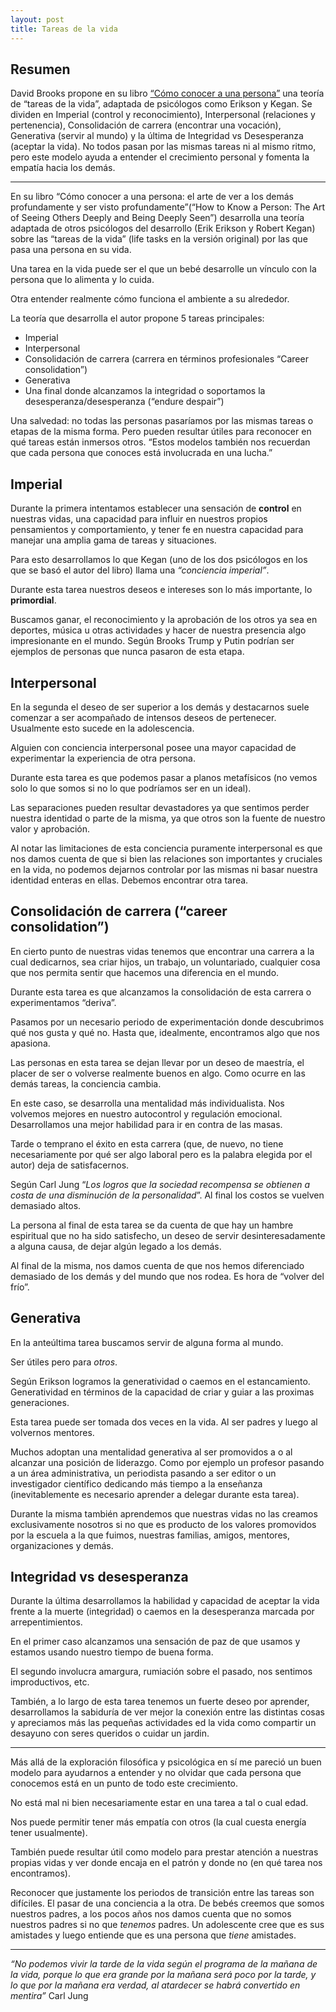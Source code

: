 ```yaml
---
layout: post
title: Tareas de la vida
---
```


## Resumen

David Brooks propone en su libro [“Cómo conocer a una persona”](https://www.goodreads.com/book/show/112974860-how-to-know-a-person) una teoría de “tareas de la vida”, adaptada de psicólogos como Erikson y Kegan. Se dividen en Imperial (control y reconocimiento), Interpersonal (relaciones y pertenencia), Consolidación de carrera (encontrar una vocación), Generativa (servir al mundo) y la última de Integridad vs Desesperanza (aceptar la vida). No todos pasan por las mismas tareas ni al mismo ritmo, pero este modelo ayuda a entender el crecimiento personal y fomenta la empatía hacia los demás.

---

En su libro “Cómo conocer a una persona: el arte de ver a los demás profundamente y ser visto profundamente”(“How to Know a Person: The Art of Seeing Others Deeply and Being Deeply Seen”) desarrolla una teoría adaptada de otros psicólogos del desarrollo (Erik Erikson y Robert Kegan) sobre las “tareas de la vida” (life tasks en la versión original) por las que pasa una persona en su vida.

Una tarea en la vida puede ser el que un bebé desarrolle un vínculo con la persona que lo alimenta y lo cuida.

Otra entender realmente cómo funciona el ambiente a su alrededor.

La teoría que desarrolla el autor propone 5 tareas principales:

- Imperial
- Interpersonal
- Consolidación de carrera (carrera en términos profesionales “Career consolidation”)
- Generativa
- Una final donde alcanzamos la integridad o soportamos la desesperanza/desesperanza (“endure despair”)

Una salvedad: no todas las personas pasaríamos por las mismas tareas o etapas de la misma forma. Pero pueden resultar útiles para reconocer en qué tareas están inmersos otros. “Estos modelos también nos recuerdan que cada persona que conoces está involucrada en una lucha.”

## Imperial

Durante la primera intentamos establecer una sensación de **control** en nuestras vidas, una capacidad para influir en nuestros propios pensamientos y comportamiento, y tener fe en nuestra capacidad para manejar una amplia gama de tareas y situaciones.

Para esto desarrollamos lo que Kegan (uno de los dos psicólogos en los que se basó el autor del libro) llama una _“conciencia imperial”_.

Durante esta tarea nuestros deseos e intereses son lo más importante, lo **primordial**.

Buscamos ganar, el reconocimiento y la aprobación de los otros ya sea en deportes, música u otras actividades y hacer de nuestra presencia algo impresionante en el mundo. Según Brooks Trump y Putin podrían ser ejemplos de personas que nunca pasaron de esta etapa.

## Interpersonal

En la segunda el deseo de ser superior a los demás y destacarnos suele comenzar a ser acompañado de intensos deseos de pertenecer. Usualmente esto sucede en la adolescencia.

Alguien con conciencia interpersonal posee una mayor capacidad de experimentar la experiencia de otra persona.

Durante esta tarea es que podemos pasar a planos metafísicos (no vemos solo lo que somos si no lo que podríamos ser en un ideal).

Las separaciones pueden resultar devastadores ya que sentimos perder nuestra identidad o parte de la misma, ya que otros son la fuente de nuestro valor y aprobación.

Al notar las limitaciones de esta conciencia puramente interpersonal es que nos damos cuenta de que si bien las relaciones son importantes y cruciales en la vida, no podemos dejarnos controlar por las mismas ni basar nuestra identidad enteras en ellas. Debemos encontrar otra tarea.

## Consolidación de carrera (“career consolidation”)

En cierto punto de nuestras vidas tenemos que encontrar una carrera a la cual dedicarnos, sea criar hijos, un trabajo, un voluntariado, cualquier cosa que nos permita sentir que hacemos una diferencia en el mundo.

Durante esta tarea es que alcanzamos la consolidación de esta carrera o experimentamos “deriva”.

Pasamos por un necesario periodo de experimentación donde descubrimos qué nos gusta y qué no. Hasta que, idealmente, encontramos algo que nos apasiona.

Las personas en esta tarea se dejan llevar por un deseo de maestría, el placer de ser o volverse realmente buenos en algo. Como ocurre en las demás tareas, la conciencia cambia.

En este caso, se desarrolla una mentalidad más individualista. Nos volvemos mejores en nuestro autocontrol y regulación emocional. Desarrollamos una mejor habilidad para ir en contra de las masas.

Tarde o temprano el éxito en esta carrera (que, de nuevo, no tiene necesariamente por qué ser algo laboral pero es la palabra elegida por el autor) deja de satisfacernos.

Según Carl Jung “_Los logros que la sociedad recompensa se obtienen a costa de una disminución de la personalidad_”. Al final los costos se vuelven demasiado altos.

La persona al final de esta tarea se da cuenta de que hay un hambre espiritual que no ha sido satisfecho, un deseo de servir desinteresadamente a alguna causa, de dejar algún legado a los demás.

Al final de la misma, nos damos cuenta de que nos hemos diferenciado demasiado de los demás y del mundo que nos rodea. Es hora de “volver del frío”.

## Generativa

En la anteúltima tarea buscamos servir de alguna forma al mundo.

Ser útiles pero para _otros_.

Según Erikson logramos la generatividad o caemos en el estancamiento. Generatividad en términos de la capacidad de criar y guiar a las proximas generaciones.

Esta tarea puede ser tomada dos veces en la vida. Al ser padres y luego al volvernos mentores.

Muchos adoptan una mentalidad generativa al ser promovidos a o al alcanzar una posición de liderazgo. Como por ejemplo un profesor pasando a un área administrativa, un periodista pasando a ser editor o un investigador científico dedicando más tiempo a la enseñanza (inevitablemente es necesario aprender a delegar durante esta tarea).

Durante la misma también aprendemos que nuestras vidas no las creamos exclusivamente nosotros si no que es producto de los valores promovidos por la escuela a la que fuimos, nuestras familias, amigos, mentores, organizaciones y demás.

## Integridad vs desesperanza

Durante la última desarrollamos la habilidad y capacidad de aceptar la vida frente a la muerte (integridad) o caemos en la desesperanza marcada por arrepentimientos.

En el primer caso alcanzamos una sensación de paz de que usamos y estamos usando nuestro tiempo de buena forma.

El segundo involucra amargura, rumiación sobre el pasado, nos sentimos improductivos, etc.

También, a lo largo de esta tarea tenemos un fuerte deseo por aprender, desarrollamos la sabiduría de ver mejor la conexión entre las distintas cosas y apreciamos más las pequeñas actividades ed la vida como compartir un desayuno con seres queridos o cuidar un jardin.

---

Más allá de la exploración filosófica y psicológica en sí me pareció un buen modelo para ayudarnos a entender y no olvidar que cada persona que conocemos está en un punto de todo este crecimiento.

No está mal ni bien necesariamente estar en una tarea a tal o cual edad.

Nos puede permitir tener más empatía con otros (la cual cuesta energía tener usualmente).

También puede resultar útil como modelo para prestar atención a nuestras propias vidas y ver donde encaja en el patrón y donde no (en qué tarea nos encontramos).

Reconocer que justamente los periodos de transición entre las tareas son difíciles. El pasar de una conciencia a la otra. De bebés creemos que somos nuestros padres, a los pocos años nos damos cuenta que no somos nuestros padres si no que _tenemos_ padres. Un adolescente cree que es sus amistades y luego entiende que es una persona que _tiene_ amistades.

---

_“No podemos vivir la tarde de la vida según el programa de la mañana de la vida, porque lo que era grande por la mañana será poco por la tarde, y lo que por la mañana era verdad, al atardecer se habrá convertido en mentira”_ Carl Jung